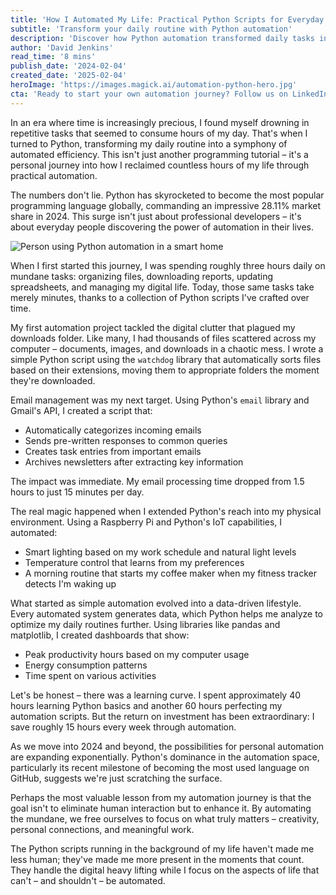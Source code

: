 ```yaml
---
title: 'How I Automated My Life: Practical Python Scripts for Everyday Tasks'
subtitle: 'Transform your daily routine with Python automation'
description: 'Discover how Python automation transformed daily tasks into efficient processes, saving hours each week. From file organization to smart home control, learn practical ways to automate your life and reclaim valuable time.'
author: 'David Jenkins'
read_time: '8 mins'
publish_date: '2024-02-04'
created_date: '2025-02-04'
heroImage: 'https://images.magick.ai/automation-python-hero.jpg'
cta: 'Ready to start your own automation journey? Follow us on LinkedIn for more practical Python automation tips and connect with a community of like-minded innovators!'
---
```


In an era where time is increasingly precious, I found myself drowning in repetitive tasks that seemed to consume hours of my day. That's when I turned to Python, transforming my daily routine into a symphony of automated efficiency. This isn't just another programming tutorial – it's a personal journey into how I reclaimed countless hours of my life through practical automation.

The numbers don't lie. Python has skyrocketed to become the most popular programming language globally, commanding an impressive 28.11% market share in 2024. This surge isn't just about professional developers – it's about everyday people discovering the power of automation in their lives.

![Person using Python automation in a smart home](https://i.magick.ai/PIXE/1738699783024_magick_img.webp)

When I first started this journey, I was spending roughly three hours daily on mundane tasks: organizing files, downloading reports, updating spreadsheets, and managing my digital life. Today, those same tasks take merely minutes, thanks to a collection of Python scripts I've crafted over time.

My first automation project tackled the digital clutter that plagued my downloads folder. Like many, I had thousands of files scattered across my computer – documents, images, and downloads in a chaotic mess. I wrote a simple Python script using the `watchdog` library that automatically sorts files based on their extensions, moving them to appropriate folders the moment they're downloaded.

Email management was my next target. Using Python's `email` library and Gmail's API, I created a script that:
- Automatically categorizes incoming emails
- Sends pre-written responses to common queries
- Creates task entries from important emails
- Archives newsletters after extracting key information

The impact was immediate. My email processing time dropped from 1.5 hours to just 15 minutes per day.

The real magic happened when I extended Python's reach into my physical environment. Using a Raspberry Pi and Python's IoT capabilities, I automated:
- Smart lighting based on my work schedule and natural light levels
- Temperature control that learns from my preferences
- A morning routine that starts my coffee maker when my fitness tracker detects I'm waking up

What started as simple automation evolved into a data-driven lifestyle. Every automated system generates data, which Python helps me analyze to optimize my daily routines further. Using libraries like pandas and matplotlib, I created dashboards that show:
- Peak productivity hours based on my computer usage
- Energy consumption patterns
- Time spent on various activities

Let's be honest – there was a learning curve. I spent approximately 40 hours learning Python basics and another 60 hours perfecting my automation scripts. But the return on investment has been extraordinary: I save roughly 15 hours every week through automation.

As we move into 2024 and beyond, the possibilities for personal automation are expanding exponentially. Python's dominance in the automation space, particularly its recent milestone of becoming the most used language on GitHub, suggests we're just scratching the surface.

Perhaps the most valuable lesson from my automation journey is that the goal isn't to eliminate human interaction but to enhance it. By automating the mundane, we free ourselves to focus on what truly matters – creativity, personal connections, and meaningful work.

The Python scripts running in the background of my life haven't made me less human; they've made me more present in the moments that count. They handle the digital heavy lifting while I focus on the aspects of life that can't – and shouldn't – be automated.
